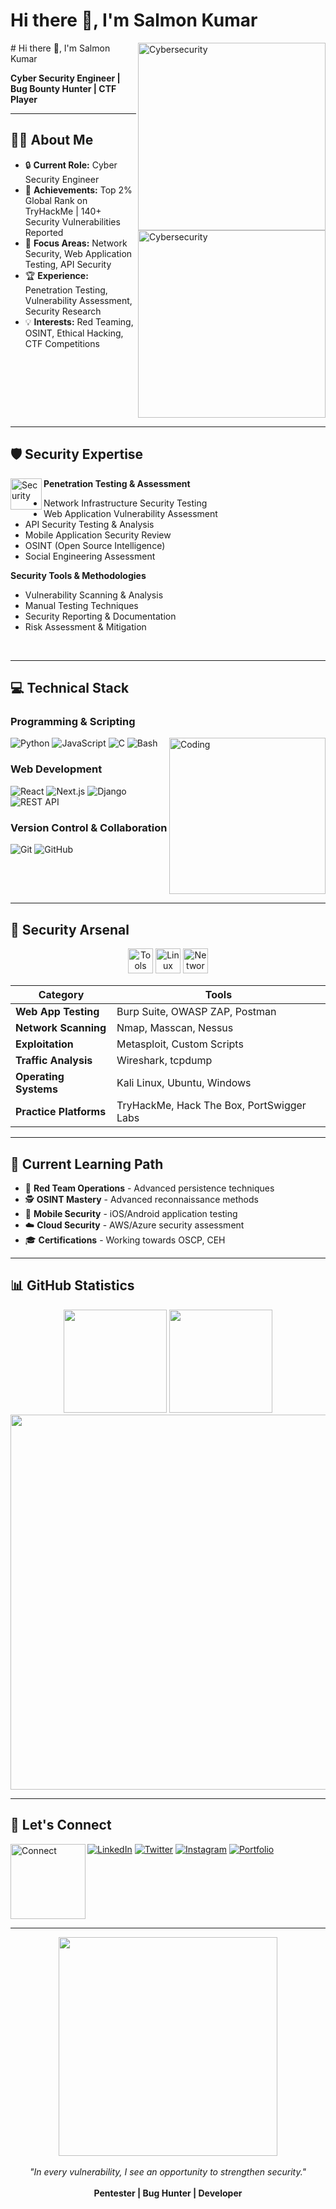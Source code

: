 # Hi there 👋, I'm Salmon Kumar

<img align="right" alt="Cybersecurity" width="300" src="https://user-images.githubusercontent.com/74038190/225813708-98b745f2-7d22-48cf-9150-083f1b00d6c9.gif">
# Hi there 👋, I'm Salmon Kumar

<img align="right" alt="Cybersecurity" width="300" src="https://user-images.githubusercontent.com/74038190/225813708-98b745f2-7d22-48cf-9150-083f1b00d6c9.gif">

**Cyber Security Engineer | Bug Bounty Hunter | CTF Player**

---

## 👨‍💻 About Me

- 🔒 **Current Role:** Cyber Security Engineer
- 🎯 **Achievements:** Top 2% Global Rank on TryHackMe | 140+ Security Vulnerabilities Reported
- 📍 **Focus Areas:** Network Security, Web Application Testing, API Security
- 🏆 **Experience:** Penetration Testing, Vulnerability Assessment, Security Research
- 💡 **Interests:** Red Teaming, OSINT, Ethical Hacking, CTF Competitions

<br clear="right"/>

---

## 🛡️ Security Expertise

<img align="left" alt="Security" width="50" src="https://user-images.githubusercontent.com/74038190/212257468-1e9a91f1-b626-4baa-b15d-5c385b7ca7d0.gif">

**Penetration Testing & Assessment**
- Network Infrastructure Security Testing
- Web Application Vulnerability Assessment  
- API Security Testing & Analysis
- Mobile Application Security Review
- OSINT (Open Source Intelligence)
- Social Engineering Assessment

**Security Tools & Methodologies**
- Vulnerability Scanning & Analysis
- Manual Testing Techniques
- Security Reporting & Documentation
- Risk Assessment & Mitigation

<br clear="left"/>

---

## 💻 Technical Stack

### Programming & Scripting
<img align="right" alt="Coding" width="250" src="https://user-images.githubusercontent.com/74038190/229223263-cf2e4b07-2615-4f87-9c38-e37600f8381a.gif">

![Python](https://img.shields.io/badge/Python-3776AB?style=flat&logo=python&logoColor=white)
![JavaScript](https://img.shields.io/badge/JavaScript-F7DF1E?style=flat&logo=javascript&logoColor=black)
![C](https://img.shields.io/badge/C-00599C?style=flat&logo=c&logoColor=white)
![Bash](https://img.shields.io/badge/Bash-4EAA25?style=flat&logo=gnu-bash&logoColor=white)

### Web Development
![React](https://img.shields.io/badge/React-20232A?style=flat&logo=react&logoColor=61DAFB)
![Next.js](https://img.shields.io/badge/Next.js-000000?style=flat&logo=next.js&logoColor=white)
![Django](https://img.shields.io/badge/Django-092E20?style=flat&logo=django&logoColor=white)
![REST API](https://img.shields.io/badge/REST%20API-02569B?style=flat&logo=fastapi&logoColor=white)

### Version Control & Collaboration
![Git](https://img.shields.io/badge/Git-F05032?style=flat&logo=git&logoColor=white)
![GitHub](https://img.shields.io/badge/GitHub-181717?style=flat&logo=github&logoColor=white)

<br clear="right"/>

---

## 🔧 Security Arsenal

<div align="center">
  <img src="https://user-images.githubusercontent.com/74038190/212257454-16e3712e-945a-4ca2-b238-408ad0bf87e6.gif" width="40" alt="Tools">
  <img src="https://user-images.githubusercontent.com/74038190/212257467-871d32b7-e401-42e8-a166-fcfd7baa4c6b.gif" width="40" alt="Linux">
  <img src="https://user-images.githubusercontent.com/74038190/212281775-b468df30-4edc-4bf8-a4ee-f52e1aaddc86.gif" width="40" alt="Network">
</div>

| Category | Tools |
|----------|-------|
| **Web App Testing** | Burp Suite, OWASP ZAP, Postman |
| **Network Scanning** | Nmap, Masscan, Nessus |
| **Exploitation** | Metasploit, Custom Scripts |
| **Traffic Analysis** | Wireshark, tcpdump |
| **Operating Systems** | Kali Linux, Ubuntu, Windows |
| **Practice Platforms** | TryHackMe, Hack The Box, PortSwigger Labs |

---

## 🎯 Current Learning Path

- 🔴 **Red Team Operations** - Advanced persistence techniques
- 🕵️ **OSINT Mastery** - Advanced reconnaissance methods  
- 📱 **Mobile Security** - iOS/Android application testing
- ☁️ **Cloud Security** - AWS/Azure security assessment
- 🎓 **Certifications** - Working towards OSCP, CEH

---

## 📊 GitHub Statistics

<div align="center">
  <img src="https://github-readme-stats.vercel.app/api?username=MrRockettt&show_icons=true&theme=dark&hide_border=true" height="165" />
  <img src="https://github-readme-stats.vercel.app/api/top-langs/?username=MrRockettt&layout=compact&theme=dark&hide_border=true" height="165" />
</div>

<div align="center">
  <img src="https://user-images.githubusercontent.com/74038190/212284100-561aa473-3905-4a80-b561-0d28506553ee.gif" width="600">
</div>

---

## 🤝 Let's Connect

<img align="left" alt="Connect" width="120" src="https://user-images.githubusercontent.com/74038190/216122041-518ac897-8d92-4c6b-9b3f-ca01dcaf38ee.png">

[![LinkedIn](https://img.shields.io/badge/LinkedIn-0077B5?style=flat&logo=linkedin&logoColor=white)](https://www.linkedin.com/in/mrrockettt/)
[![Twitter](https://img.shields.io/badge/Twitter-1DA1F2?style=flat&logo=twitter&logoColor=white)](https://x.com/mr_rockettt)
[![Instagram](https://img.shields.io/badge/Instagram-E4405F?style=flat&logo=instagram&logoColor=white)](https://www.instagram.com/mr_rockettt/)
[![Portfolio](https://img.shields.io/badge/Portfolio-000000?style=flat&logo=github&logoColor=white)](https://mrrockettt.github.io/)

<br clear="left"/>

---

<div align="center">
  <img src="https://user-images.githubusercontent.com/74038190/212284158-e840e285-664b-44d7-b79b-e264b5e54825.gif" width="350">
  <br><br>
  <em>"In every vulnerability, I see an opportunity to strengthen security."</em>
  <br><br>
  <strong>Pentester | Bug Hunter | Developer</strong>
</div>
